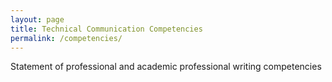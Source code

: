 ```yaml
---
layout: page
title: Technical Communication Competencies 
permalink: /competencies/
---
```

Statement of professional and academic professional writing competencies 
